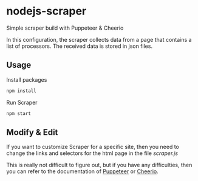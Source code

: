 # nodejs-scraper
Simple scraper build with Puppeteer &amp; Cheerio

In this configuration, the scraper collects data from a page that contains a list of processors. The received data is stored in json files.

## Usage

Install packages
```sh
npm install
```

Run Scraper
```sh
npm start
```

## Modify & Edit
If you want to customize Scraper for a specific site, then you need to change the links and selectors for the html page in the file <i>scraper.js</i>

This is really not difficult to figure out, but if you have any difficulties, then you can refer to the documentation of [Puppeteer](https://pptr.dev/) or [Cheerio](https://cheerio.js.org/).

